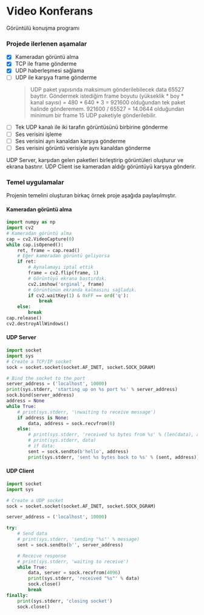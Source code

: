 # Video Konferans
Görüntülü konuşma programı

### Projede ilerlenen aşamalar
 - [X] Kameradan görüntü alma
 - [X] TCP ile frame gönderme
 - [X] UDP haberleşmesi sağlama
 - [ ] UDP ile karşıya frame gönderme
    > UDP paket yapısında maksimum gönderilebilecek data 65527 bayttır.
   Göndermek istediğim frame boyutu (yükseklik * boy * kanal sayısı) = 480 * 640 * 3 = 921600 olduğundan tek paket halinde gönderemem.
   921600 / 65527 = 14.0644 olduğundan minimum bir frame 15 UDP paketiyle gönderilebilir.
 - [ ] Tek UDP kanalı ile iki tarafın görüntüsünü birbirine gönderme
 - [ ] Ses verisini işleme
 - [ ] Ses verisini ayrı kanaldan karşıya gönderme
 - [ ] Ses verisini görüntü verisiyle aynı kanaldan gönderme
 
UDP Server, karşıdan gelen paketleri birleştirip görüntüleri oluşturur ve ekrana bastırır.
UDP Client ise kameradan aldığı görüntüyü karşıya gönderir.

### Temel uygulamalar
Projenin temelini oluşturan birkaç örnek proje aşağıda paylaşılmıştır.
#### Kameradan görüntü alma
```python
import numpy as np
import cv2
# Kameradan görüntü alma
cap = cv2.VideoCapture(0)
while cap.isOpened():
    ret, frame = cap.read()
    # Eğer kameradan görüntü geliyorsa
    if ret:
        # Aynalamayı iptal ettik
        frame = cv2.flip(frame, 1)
        # Görüntüyü ekrana bastırdık.
        cv2.imshow('orginal', frame)
        # Görüntünün ekranda kalmasını sağladık.
        if cv2.waitKey(1) & 0xFF == ord('q'):
            break
    else:
        break
cap.release()
cv2.destroyAllWindows()
```

#### UDP Server
```python
import socket
import sys
# Create a TCP/IP socket
sock = socket.socket(socket.AF_INET, socket.SOCK_DGRAM)

# Bind the socket to the port
server_address = ('localhost', 10000)
print(sys.stderr, 'starting up on %s port %s' % server_address)
sock.bind(server_address)
address = None
while True:
    # print(sys.stderr, '\nwaiting to receive message')
    if address is None:
        data, address = sock.recvfrom(0)
    else:
        # print(sys.stderr, 'received %s bytes from %s' % (len(data), address))
        # print(sys.stderr, data)
        # if data:
        sent = sock.sendto(b'hello', address)
        print(sys.stderr, 'sent %s bytes back to %s' % (sent, address))
```

#### UDP Client
```python
import socket
import sys

# Create a UDP socket
sock = socket.socket(socket.AF_INET, socket.SOCK_DGRAM)

server_address = ('localhost', 10000)

try:
    # Send data
    # print(sys.stderr, 'sending "%s"' % message)
    sent = sock.sendto(b'', server_address)

    # Receive response
    # print(sys.stderr, 'waiting to receive')
    while True:
        data, server = sock.recvfrom(4096)
        print(sys.stderr, 'received "%s"' % data)
        sock.close()
        break
finally:
    print(sys.stderr, 'closing socket')
    sock.close()
```
